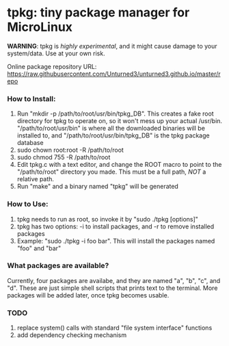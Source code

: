 tpkg: tiny package manager for MicroLinux
=========================================

**WARNING**: tpkg is *highly experimental*, and it might cause
             damage to your system/data. Use at your own risk.

Online package repository URL: https://raw.githubusercontent.com/Unturned3/unturned3.github.io/master/repo


### How to Install:

1. Run "mkdir -p /path/to/root/usr/bin/tpkg_DB".
   This creates a fake root directory for tpkg to operate on,
   so it won't mess up your actual /usr/bin.
   "/path/to/root/usr/bin" is where all the downloaded
   binaries will be installed to, and
   "/path/to/root/usr/bin/tpkg_DB" is the tpkg package
   database
2. sudo chown root:root -R /path/to/root
3. sudo chmod 755 -R /path/to/root
4. Edit tpkg.c with a text editor, and change the ROOT macro
   to point to the "/path/to/root" directory you made. This must
   be a full path, *NOT* a relative path.
5. Run "make" and a binary named "tpkg" will be generated

### How to Use:
1. tpkg needs to run as root, so invoke it by "sudo ./tpkg [options]"
2. tpkg has two options: -i to install packages, and -r to remove installed packages
3. Example: "sudo ./tpkg -i foo bar". This will install the packages named "foo" and "bar"

### What packages are available?
Currently, four packages are availabe, and they are named "a", "b", "c", and "d".
These are just simple shell scripts that prints text to the terminal.
More packages will be added later, once tpkg becomes usable.

### TODO
1. replace system() calls with standard "file system interface" functions
2. add dependency checking mechanism
